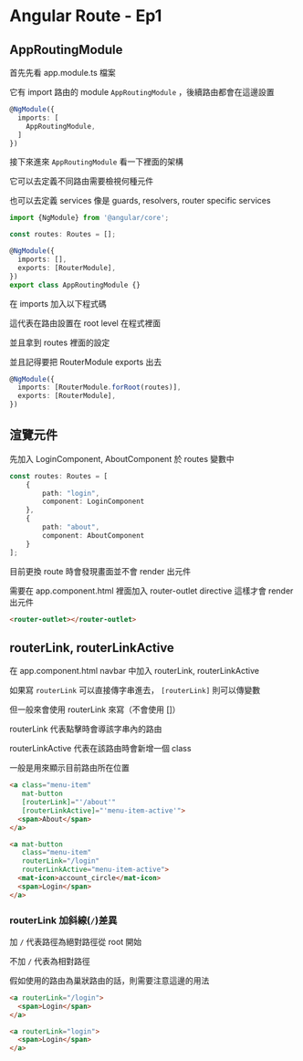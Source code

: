 # Angular Route - Ep1

## AppRoutingModule

首先先看 app.module.ts 檔案

它有 import 路由的 module `AppRoutingModule` ，後續路由都會在這邊設置

```ts
@NgModule({
  imports: [
    AppRoutingModule,
  ]
})
```

接下來進來 `AppRoutingModule` 看一下裡面的架構

它可以去定義不同路由需要檢視何種元件

也可以去定義 services 像是 guards, resolvers, router specific services

```ts
import {NgModule} from '@angular/core';

const routes: Routes = [];

@NgModule({
  imports: [],
  exports: [RouterModule],
})
export class AppRoutingModule {}
```

在 imports 加入以下程式碼

這代表在路由設置在 root level 在程式裡面

並且拿到 routes 裡面的設定

並且記得要把 RouterModule exports 出去

```ts
@NgModule({
  imports: [RouterModule.forRoot(routes)],
  exports: [RouterModule],
})
```

## 渲覽元件

先加入 LoginComponent, AboutComponent 於 routes 變數中

```ts
const routes: Routes = [
    {
        path: "login",
        component: LoginComponent
    },
    {
        path: "about",
        component: AboutComponent
    }
];
```

目前更換 route 時會發現畫面並不會 render 出元件

需要在 app.component.html 裡面加入 router-outlet directive 這樣才會 render 出元件

```html
<router-outlet></router-outlet>
```

## routerLink, routerLinkActive

在 app.component.html navbar 中加入 routerLink, routerLinkActive

如果寫 `routerLink` 可以直接傳字串進去， `[routerLink]` 則可以傳變數

但一般來會使用 routerLink 來寫（不會使用 []）

routerLink 代表點擊時會導該字串內的路由

routerLinkActive 代表在該路由時會新增一個 class

一般是用來顯示目前路由所在位置

```html
<a class="menu-item" 
   mat-button 
   [routerLink]="'/about'"
   [routerLinkActive]="'menu-item-active'">
  <span>About</span>
</a>

<a mat-button 
   class="menu-item" 
   routerLink="/login" 
   routerLinkActive="menu-item-active">
  <mat-icon>account_circle</mat-icon>
  <span>Login</span>
</a>
```

### routerLink 加斜線(`/`)差異

加 `/` 代表路徑為絕對路徑從 root 開始

不加 `/` 代表為相對路徑

假如使用的路由為巢狀路由的話，則需要注意這邊的用法

```html
<a routerLink="/login">
  <span>Login</span>
</a>

<a routerLink="login">
  <span>Login</span>
</a>
```
